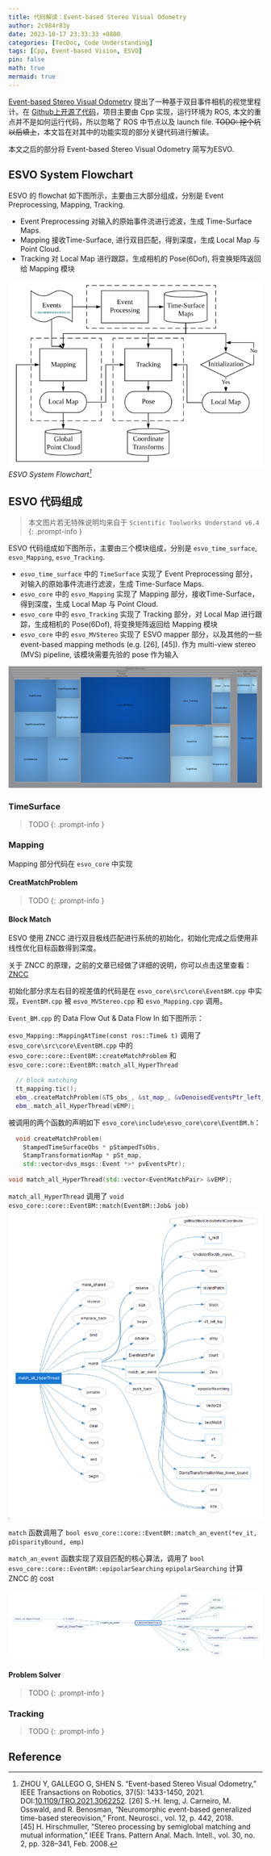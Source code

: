 ```yaml
---
title: 代码解读：Event-based Stereo Visual Odometry
author: 2c984r83y
date: 2023-10-17 23:33:33 +0800
categories: [TecDoc, Code Understanding]
tags: [Cpp, Event-based Vision, ESVO]
pin: false
math: true
mermaid: true
---
```

[Event-based Stereo Visual Odometry](https://doi.org/10.1109/TRO.2021.3062252) 提出了一种基于双目事件相机的视觉里程计。在 [Github上开源了代码](https://github.com/HKUST-Aerial-Robotics/ESVO.git)，项目主要由 Cpp 实现，运行环境为 ROS, 本文的重点并不是如何运行代码，所以忽略了 ROS 中节点以及 launch file.  ~~TODO: 挖个坑以后填上~~，本文旨在对其中的功能实现的部分关键代码进行解读。

本文之后的部分将 Event-based Stereo Visual Odometry 简写为ESVO.

## ESVO System Flowchart

ESVO 的 flowchat 如下图所示，主要由三大部分组成，分别是 Event Preprocessing, Mapping, Tracking.

* Event Preprocessing
  对输入的原始事件流进行滤波，生成 Time-Surface Maps.
* Mapping
  接收Time-Surface, 进行双目匹配，得到深度，生成 Local Map 与 Point Cloud.
* Tracking
  对 Local Map 进行跟踪，生成相机的 Pose(6Dof), 将变换矩阵返回给 Mapping 模块

![20231019162018](https://raw.githubusercontent.com/2c984r83y/2c984r83y.github.io/master/images/20231019162018.png)
_ESVO System Flowchart[^1]_

## ESVO 代码组成

> 本文图片若无特殊说明均来自于 `Scientific Toolworks Understand v6.4`
> {: .prompt-info }

ESVO 代码组成如下图所示，主要由三个模块组成，分别是 `esvo_time_surface`, `esvo_Mapping`, `esvo_Tracking`.

* `esvo_time_surface` 中的 `TimeSurface` 实现了 Event Preprocessing 部分，对输入的原始事件流进行滤波，生成 Time-Surface Maps.
* `esvo_core` 中的 `esvo_Mapping` 实现了 Mapping 部分，接收Time-Surface，得到深度，生成 Local Map 与 Point Cloud.
* `esvo_core` 中的 `esvo_Tracking` 实现了 Tracking 部分，对 Local Map 进行跟踪，生成相机的 Pose(6Dof), 将变换矩阵返回给 Mapping 模块
* `esvo_core` 中的 `esvo_MVStereo` 实现了 ESVO mapper 部分，以及其他的一些 event-based mapping methods (e.g. [26], [45]). 作为 multi-view stereo (MVS) pipeline, 该模块需要先验的 pose 作为输入

![MetricsTreemap-CountLine-MaxCyclomatic](https://raw.githubusercontent.com/2c984r83y/2c984r83y.github.io/master/images/MetricsTreemap-CountLine-MaxCyclomatic.png)

### TimeSurface

> TODO
> {: .prompt-info }

### Mapping

Mapping 部分代码在 `esvo_core` 中实现

#### CreatMatchProblem

> TODO
> {: .prompt-info }

#### Block Match

ESVO 使用 ZNCC 进行双目极线匹配进行系统的初始化，初始化完成之后使用非线性优化目标函数得到深度。

关于 ZNCC 的原理，之前的文章已经做了详细的说明，你可以点击这里查看：[ZNCC](https://2c984r83y.github.io/posts/NCC_ZNCC/ "ZNCC")

初始化部分求左右目的视差值的代码是在 `esvo_core\src\core\EventBM.cpp` 中实现，`EventBM.cpp` 被 `esvo_MVStereo.cpp` 和 `esvo_Mapping.cpp` 调用。

`Event_BM.cpp` 的 Data Flow Out & Data Flow In 如下图所示：

`esvo_Mapping::MappingAtTime(const ros::Time& t)` 调用了 `esvo_core\src\core\EventBM.cpp` 中的 `esvo_core::core::EventBM::createMatchProblem` 和 `esvo_core::core::EventBM::match_all_HyperThread`

```cpp
  // block matching
  tt_mapping.tic();
  ebm_.createMatchProblem(&TS_obs_, &st_map_, &vDenoisedEventsPtr_left_);
  ebm_.match_all_HyperThread(vEMP);
```

被调用的两个函数的声明如下 `esvo_core\include\esvo_core\core\EventBM.h`：

```cpp
  void createMatchProblem(
    StampedTimeSurfaceObs * pStampedTsObs,
    StampTransformationMap * pSt_map,
    std::vector<dvs_msgs::Event *>* pvEventsPtr);
```

```cpp
void match_all_HyperThread(std::vector<EventMatchPair> &vEMP);
```

`match_all_HyperThread` 调用了 `void esvo_core::core::EventBM::match(EventBM::Job& job)`
![20231020111608](https://raw.githubusercontent.com/2c984r83y/2c984r83y.github.io/master/images/20231020111608.png)

`match` 函数调用了 `bool esvo_core::core::EventBM::match_an_event(*ev_it, pDisparityBound, emp)`

`match_an_event` 函数实现了双目匹配的核心算法，调用了 `bool esvo_core::core::EventBM::epipolarSearching`
`epipolarSearching` 计算 ZNCC 的 cost

![20231020111747](https://raw.githubusercontent.com/2c984r83y/2c984r83y.github.io/master/images/20231020111747.png)

#### Problem Solver

> TODO
> {: .prompt-info }

### Tracking

> TODO
> {: .prompt-info }

## Reference

[^1]: ZHOU Y, GALLEGO G, SHEN S. “Event-based Stereo Visual Odometry,” IEEE Transactions on Robotics, 37(5): 1433-1450, 2021. DOI:[10.1109/TRO.2021.3062252](https://doi.org/10.1109/TRO.2021.3062252).
[26] S.-H. Ieng, J. Carneiro, M. Osswald, and R. Benosman, “Neuromorphic event-based generalized time-based stereovision,” Front. Neurosci., vol. 12, p. 442, 2018.  
[45] H. Hirschmuller, “Stereo processing by semiglobal matching and mutual information,” IEEE Trans. Pattern Anal. Mach. Intell., vol. 30, no. 2, pp. 328–341, Feb. 2008.
